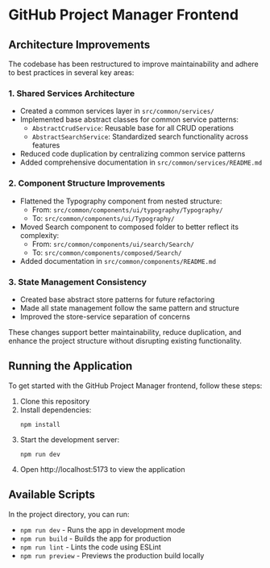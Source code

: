 # GitHub Project Manager Frontend

## Architecture Improvements

The codebase has been restructured to improve maintainability and adhere to best practices in several key areas:

### 1. Shared Services Architecture

- Created a common services layer in `src/common/services/`
- Implemented base abstract classes for common service patterns:
  - `AbstractCrudService`: Reusable base for all CRUD operations
  - `AbstractSearchService`: Standardized search functionality across features
- Reduced code duplication by centralizing common service patterns
- Added comprehensive documentation in `src/common/services/README.md`

### 2. Component Structure Improvements

- Flattened the Typography component from nested structure:
  - From: `src/common/components/ui/typography/Typography/`
  - To: `src/common/components/ui/Typography/`
- Moved Search component to composed folder to better reflect its complexity:
  - From: `src/common/components/ui/search/Search/`
  - To: `src/common/components/composed/Search/`
- Added documentation in `src/common/components/README.md`

### 3. State Management Consistency

- Created base abstract store patterns for future refactoring
- Made all state management follow the same pattern and structure
- Improved the store-service separation of concerns

These changes support better maintainability, reduce duplication, and enhance the project structure without disrupting existing functionality.

## Running the Application

To get started with the GitHub Project Manager frontend, follow these steps:

1. Clone this repository
2. Install dependencies:
   ```
   npm install
   ```
3. Start the development server:
   ```
   npm run dev
   ```
4. Open http://localhost:5173 to view the application

## Available Scripts

In the project directory, you can run:

- `npm run dev` - Runs the app in development mode
- `npm run build` - Builds the app for production
- `npm run lint` - Lints the code using ESLint
- `npm run preview` - Previews the production build locally
